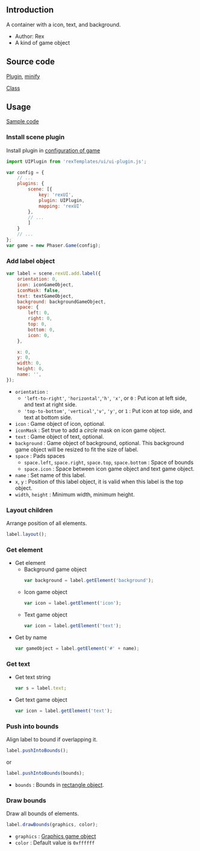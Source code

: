 ## Introduction

A container with a icon, text, and background.

- Author: Rex
- A kind of game object

## Source code

[Plugin](https://github.com/rexrainbow/phaser3-rex-notes/blob/master/templates/ui/ui-plugin.js), [minify](https://github.com/rexrainbow/phaser3-rex-notes/blob/master/plugins/dist/rexuiplugin.min.js)

[Class](https://github.com/rexrainbow/phaser3-rex-notes/blob/master/templates/ui/label/Label.js)

## Usage

[Sample code](https://github.com/rexrainbow/phaser3-rex-notes/tree/master/examples/ui-label)

### Install scene plugin

Install plugin in [configuration of game](game.md#configuration)

```javascript
import UIPlugin from 'rexTemplates/ui/ui-plugin.js';

var config = {
    // ...
    plugins: {
        scene: [{
            key: 'rexUI',
            plugin: UIPlugin,
            mapping: 'rexUI'
        },
        // ...
        ]
    }
    // ...
};
var game = new Phaser.Game(config);
```

### Add label object

```javascript
var label = scene.rexUI.add.label({
    orientation: 0,
    icon: iconGameObject,
    iconMask: false,
    text: textGameObject,
    background: backgroundGameObject,
    space: {
        left: 0,
        right: 0,
        top: 0,
        bottom: 0,
        icon: 0,
    },

    x: 0,
    y: 0,
    width: 0,
    height: 0,
    name: '',
});
```

- `orientation` :
    - `'left-to-right'`, `'horizontal'`,`'h'`, `'x'`, or `0` : Put icon at left side, and text at right side.
    - `'top-to-bottom'`, `'vertical'`,`'v'`, `'y'`, or `1` : Put icon at top side, and text at bottom side.
- `icon` : Game object of icon, optional.
- `iconMask` : Set true to add a *circle* mask on icon game object.
- `text` : Game object of text, optional.
- `background` : Game object of background, optional. This background game object will be resized to fit the size of label.
- `space` : Pads spaces
    - `space.left`, `space.right`, `space.top`, `space.bottom` : Space of bounds
    - `space.icon` : Space between icon game object and text game object.
- `name` : Set name of this label.
- `x`, `y` : Position of this label object, it is valid when this label is the top object.
- `width`, `height` : Minimum width, minimum height.

### Layout children

Arrange position of all elements.

```javascript
label.layout();
```

### Get element

- Get element
    - Background game object
        ```javascript
        var background = label.getElement('background');
        ```
    - Icon game object
        ```javascript
        var icon = label.getElement('icon');
        ```
    - Text game object
        ```javascript
        var icon = label.getElement('text');
        ```
- Get by name
    ```javascript
    var gameObject = label.getElement('#' + name);
    ```

### Get text

- Get text string
    ```javascript
    var s = label.text;
    ```
- Get text game object
    ```javascript
    var icon = label.getElement('text');
    ```

### Push into bounds

Align label to bound if overlapping it.

```javascript
label.pushIntoBounds();
```

or

```javascript
label.pushIntoBounds(bounds);
```

- `bounds` : Bounds in [rectangle object](geom-rectangle.md).

### Draw bounds

Draw all bounds of elements.

```javascript
label.drawBounds(graphics, color);
```

- `graphics` : [Graphics game object](graphics.md)
- `color` : Default value is `0xffffff`
